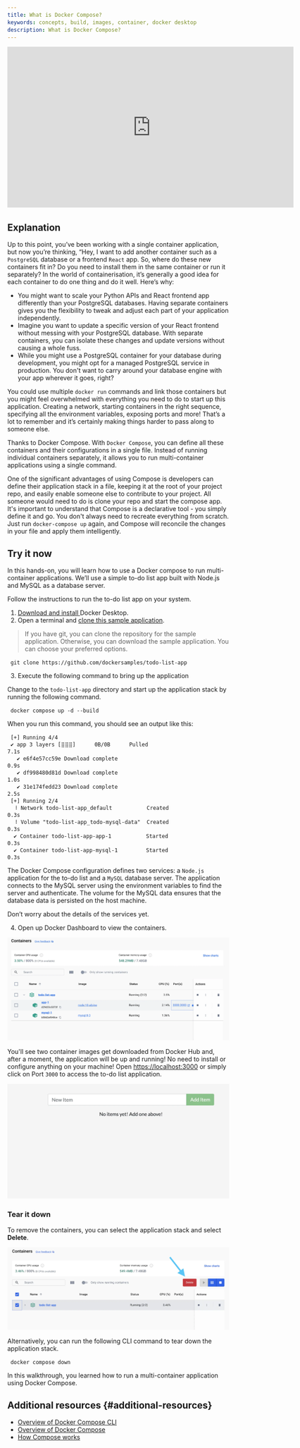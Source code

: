 ```yaml
---
title: What is Docker Compose?
keywords: concepts, build, images, container, docker desktop
description: What is Docker Compose?
---
```


<iframe width="650" height="365" src="https://www.youtube.com/embed/nsWWQ1xoEy0?rel=0" title="YouTube video player" frameborder="0" allow="accelerometer; autoplay; clipboard-write; encrypted-media; gyroscope; picture-in-picture; web-share" allowfullscreen></iframe>

## Explanation

Up to this point, you’ve been working with a single container application, but now you’re thinking, “Hey, I want to add another container such as a `PostgreSQL` database or a frontend `React` app. So, where do these new containers fit in? Do you need to install them in the same container or run it separately? In the world of containerisation, it’s generally a good idea for each container to do one thing and do it well. Here’s why:



* You might want to scale your Python APIs and React frontend app differently than your PostgreSQL databases. Having separate containers gives you the flexibility to tweak and adjust each part of your application independently.
* Imagine you want to update a specific version of your React frontend without messing with your PostgreSQL database. With separate containers, you can isolate these changes and update versions without causing a whole fuss.
* While you might use a PostgreSQL container for your database during development, you might opt for a managed PostgreSQL service in production. You don't want to carry around your database engine with your app wherever it goes, right?

You could use multiple `docker run` commands and link those containers but you might feel overwhelmed with everything you need to do to start up this application. Creating a network, starting containers in the right sequence, specifying all the environment variables, exposing ports and more! That’s a lot to remember and it’s certainly making things harder to pass along to someone else.

Thanks to Docker Compose. With `Docker Compose`, you can define all these containers and their configurations in a single file. Instead of running individual containers separately, it allows you to run multi-container applications using a single command.

One of the significant advantages of using Compose is developers can define their application stack in a file, keeping it at the root of your project repo, and easily enable someone else to contribute to your project. All someone would need to do is clone your repo and start the compose app. It's important to understand that Compose is a declarative tool - you simply define it and go.  You don't always need to recreate everything from scratch. Just run `docker-compose up` again, and Compose will reconcile the changes in your file and apply them intelligently.


## Try it now 

In this hands-on, you will learn how to use a Docker compose to run multi-container applications. We’ll use a simple to-do list app built with Node.js and MySQL as a database server.

Follow the instructions to run the to-do list app on your system.



1. [Download  and install ](https://www.docker.com/products/docker-desktop/) Docker Desktop.
2. Open a terminal and [clone this sample application](https://github.com/dockersamples/todo-list-app).

> If you have git, you can clone the repository for the sample application. Otherwise, you can download the sample application. You can choose your preferred options.

```console
 git clone https://github.com/dockersamples/todo-list-app 
```

3. Execute the following command to bring up the application

Change to the `todo-list-app` directory and start up the application stack by running the following command. 

```console
 docker compose up -d --build
```


When you run this command, you should see an output like this:

```console
 [+] Running 4/4
 ✔ app 3 layers [⣿⣿⣿]      0B/0B      Pulled                                                                   7.1s
   ✔ e6f4e57cc59e Download complete                                                                            0.9s
   ✔ df998480d81d Download complete                                                                            1.0s
   ✔ 31e174fedd23 Download complete                                                                            2.5s
 [+] Running 2/4
  ⠸ Network todo-list-app_default           Created                                                             0.3s
  ⠸ Volume "todo-list-app_todo-mysql-data"  Created                                                             0.3s
  ✔ Container todo-list-app-app-1           Started                                                             0.3s
  ✔ Container todo-list-app-mysql-1         Started                                                             0.3s
```


The Docker Compose configuration defines two services: a `Node.js` application for the to-do list and a `MySQL` database server. The application connects to the MySQL server using the environment variables to find the server and authenticate. The volume for the MySQL data ensures that the database data is persisted on the host machine. 

Don’t worry about the details of the services yet. 

4. Open up Docker Dashboard to view the containers.

![A screenshot of Docker Desktop dashboard showing the list of containers running todo-list app](images/todo-list-containers.webp?border=true&w=950&h=400)

You'll see two container images get downloaded from Docker Hub and, after a moment, the application will be up and running! No need to install or configure anything on your machine! Open [https://localhost:3000](https://localhost:3000) or simply click on Port `3000` to access the to-do list application. 

![A screenshot of a webpage showing the todo-list application running on port 3000](images/todo-list-app.webp?border=true&w=950&h=400)

### Tear it down

To remove the containers, you can select the application stack and select **Delete**.

![A screenshot of Docker Desktop Dashboard showing the containers tab with an arrow pointing to the “Delete” button](images/todo-list-delete.webp?w=930&h=400)

Alternatively, you can run the following CLI command to tear down the application stack.

```console
 docker compose down
```

In this walkthrough, you learned how to run a multi-container application using Docker Compose.


## Additional resources {#additional-resources}

* [Overview of Docker Compose CLI](https://docs.docker.com/compose/reference/)
* [Overview of Docker Compose](https://docs.docker.com/compose/)
* [How Compose works](https://docs.docker.com/compose/compose-application-model/)
